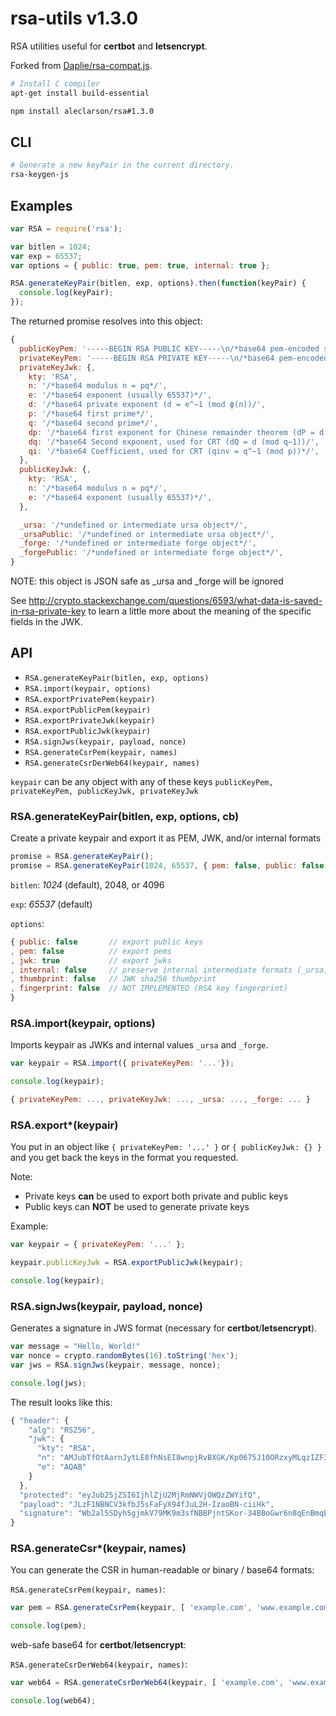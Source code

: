 
# rsa-utils v1.3.0

RSA utilities useful for **certbot** and **letsencrypt**.

Forked from [Daplie/rsa-compat.js](https://www.npmjs.com/package/rsa-compat).

```sh
# Install C compiler
apt-get install build-essential

npm install aleclarson/rsa#1.3.0
```

## CLI

```sh
# Generate a new keyPair in the current directory.
rsa-keygen-js
```

## Examples

```js
var RSA = require('rsa');

var bitlen = 1024;
var exp = 65537;
var options = { public: true, pem: true, internal: true };

RSA.generateKeyPair(bitlen, exp, options).then(function(keyPair) {
  console.log(keyPair);
});
```

The returned promise resolves into this object:

```js
{
  publicKeyPem: '-----BEGIN RSA PUBLIC KEY-----\n/*base64 pem-encoded string*/',
  privateKeyPem: '-----BEGIN RSA PRIVATE KEY-----\n/*base64 pem-encoded string*/',
  privateKeyJwk: {,
    kty: 'RSA',
    n: '/*base64 modulus n = pq*/',
    e: '/*base64 exponent (usually 65537)*/',
    d: '/*base64 private exponent (d = e^−1 (mod ϕ(n))/',
    p: '/*base64 first prime*/',
    q: '/*base64 second prime*/',
    dp: '/*base64 first exponent for Chinese remainder theorem (dP = d (mod p−1))*/',
    dq: '/*base64 Second exponent, used for CRT (dQ = d (mod q−1))/',
    qi: '/*base64 Coefficient, used for CRT (qinv = q^−1 (mod p))*/',
  },
  publicKeyJwk: {,
    kty: 'RSA',
    n: '/*base64 modulus n = pq*/',
    e: '/*base64 exponent (usually 65537)*/',
  },

  _ursa: '/*undefined or intermediate ursa object*/',
  _ursaPublic: '/*undefined or intermediate ursa object*/',
  _forge: '/*undefined or intermediate forge object*/',
  _forgePublic: '/*undefined or intermediate forge object*/',
}
````

NOTE: this object is JSON safe as _ursa and _forge will be ignored

See http://crypto.stackexchange.com/questions/6593/what-data-is-saved-in-rsa-private-key to learn a little more about the meaning of the specific fields in the JWK.

## API

* `RSA.generateKeyPair(bitlen, exp, options)`
* `RSA.import(keypair, options)`
* `RSA.exportPrivatePem(keypair)`
* `RSA.exportPublicPem(keypair)`
* `RSA.exportPrivateJwk(keypair)`
* `RSA.exportPublicJwk(keypair)`
* `RSA.signJws(keypair, payload, nonce)`
* `RSA.generateCsrPem(keypair, names)`
* `RSA.generateCsrDerWeb64(keypair, names)`

`keypair` can be any object with any of these keys `publicKeyPem, privateKeyPem, publicKeyJwk, privateKeyJwk`

### RSA.generateKeyPair(bitlen, exp, options, cb)

Create a private keypair and export it as PEM, JWK, and/or internal formats

```js
promise = RSA.generateKeyPair();
promise = RSA.generateKeyPair(1024, 65537, { pem: false, public: false });
```

`bitlen`: *1024* (default), 2048, or 4096

`exp`: *65537* (default)

`options`:
```js
{ public: false       // export public keys
, pem: false          // export pems
, jwk: true           // export jwks
, internal: false     // preserve internal intermediate formats (_ursa, _forge)
, thumbprint: false   // JWK sha256 thumbprint
, fingerprint: false  // NOT IMPLEMENTED (RSA key fingerprint)
}
```

### RSA.import(keypair, options)

Imports keypair as JWKs and internal values `_ursa` and `_forge`.

```js
var keypair = RSA.import({ privateKeyPem: '...'});

console.log(keypair);
```

```js
{ privateKeyPem: ..., privateKeyJwk: ..., _ursa: ..., _forge: ... }
```

### RSA.export*(keypair)

You put in an object like `{ privateKeyPem: '...' }` or `{ publicKeyJwk: {} }`
and you get back the keys in the format you requested.

Note:

* Private keys **can** be used to export both private and public keys
* Public keys can **NOT** be used to generate private keys

Example:

```js
var keypair = { privateKeyPem: '...' };

keypair.publicKeyJwk = RSA.exportPublicJwk(keypair);

console.log(keypair);
```

### RSA.signJws(keypair, payload, nonce)

Generates a signature in JWS format (necessary for **certbot**/**letsencrypt**).

```js
var message = "Hello, World!"
var nonce = crypto.randomBytes(16).toString('hex');
var jws = RSA.signJws(keypair, message, nonce);

console.log(jws);
```

The result looks like this:

```js
{ "header": {
    "alg": "RS256",
    "jwk": {
      "kty": "RSA",
      "n": "AMJubTfOtAarnJytLE8fhNsEI8wnpjRvBXGK/Kp0675J10ORzxyMLqzIZF3tcrUkKBrtdc79u4X0GocDUgukpfkY+2UPUS/GxehUYbYrJYWOLkoJWzxn7wfoo9X1JgvBMY6wHQnTKvnzZdkom2FMhGxkLaEUGDSfsNznTTZNBBg9",
      "e": "AQAB"
    }
  },
  "protected": "eyJub25jZSI6IjhlZjU2MjRmNWVjOWQzZWYifQ",
  "payload": "JLzF1NBNCV3kfbJ5sFaFyX94fJuL2H-IzaoBN-ciiHk",
  "signature": "Wb2al5SDyh5gjmkV79MK9m3sfNBBPjntSKor-34BBoGwr6n8qEnBmqB1Y4zbo-5rmvsoPmJsnRlP_hRiUY86zSAQyfbisTGrGBl0IQ7ditpkfYVm0rBWJ8WnYNqYNp8K3qcD7NW72tsy-XoWEjNlz4lWJeRdEG2Nt4CJgnREH4Y"
}
```

### RSA.generateCsr*(keypair, names)

You can generate the CSR in human-readable or binary / base64 formats:

`RSA.generateCsrPem(keypair, names)`:
```js
var pem = RSA.generateCsrPem(keypair, [ 'example.com', 'www.example.com' ]);

console.log(pem);
```

web-safe base64 for **certbot**/**letsencrypt**:

`RSA.generateCsrDerWeb64(keypair, names)`:
```js
var web64 = RSA.generateCsrDerWeb64(keypair, [ 'example.com', 'www.example.com' ]);

console.log(web64);
```

